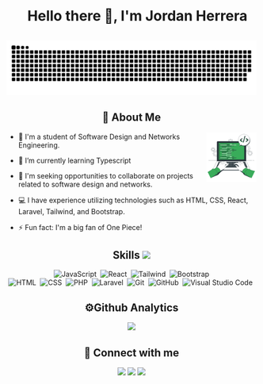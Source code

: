 
<!--
**jordanheve/jordanheve** is a ✨ _special_ ✨ repository because its `README.md` (this file) appears on your GitHub profile.

Here are some ideas to get you started:

- 🔭 I’m currently working on ...
- 🌱 I’m currently learning ...
- 👯 I’m looking to collaborate on ...
- 🤔 I’m looking for help with ...
- 💬 Ask me about ...
- 📫 How to reach me: ...
- 😄 Pronouns: ...
- ⚡ Fun fact: ...
-->

<div id="user-content-toc">
  <ul align="center">
    <summary><h1 style="display: inline-block">Hello there 👋, I'm Jordan Herrera</h1></summary>
  </ul>
</div>
<!--- snake -->
<div align="center">
  <img  src="grid-snake.svg"
       alt="snake" /></a>
</div>

<h2 align="center">👤 About Me</h2>
<div>
  
<img width="20%" align="right" alt="Github" src="./coding2.png" />

- 🔭 I'm a student of Software Design and Networks Engineering.
  
- 🌱 I’m currently learning Typescript

- 👀  I'm seeking opportunities to collaborate on projects related to software design and networks.
  
- 💻  I have experience utilizing technologies such as HTML, CSS, React, Laravel, Tailwind, and Bootstrap.

- ⚡ Fun fact: I'm a big fan of One Piece!

</div>

<h2 align="center"> Skills <img src = "https://media2.giphy.com/media/QssGEmpkyEOhBCb7e1/giphy.gif?cid=ecf05e47a0n3gi1bfqntqmob8g9aid1oyj2wr3ds3mg700bl&rid=giphy.gif" width = 32px> </h2>
<div align="center">
  
![JavaScript](https://img.shields.io/badge/-JavaScript-05122A?style=flat&logo=javascript)&nbsp;
![React](https://img.shields.io/badge/-React-05122A?style=flat&logo=react)&nbsp;
![Tailwind](https://img.shields.io/badge/-Tailwind-05122A?style=flat&logo=tailwindcss)&nbsp;
![Bootstrap](https://img.shields.io/badge/-Bootstrap-05122A?style=flat&logo=bootstrap&logoColor=563D7C)\
![HTML](https://img.shields.io/badge/-HTML-05122A?style=flat&logo=HTML5)&nbsp;
![CSS](https://img.shields.io/badge/-CSS-05122A?style=flat&logo=CSS3&logoColor=1572B6)&nbsp;
![PHP](https://img.shields.io/badge/-PHP-05122A?style=flat&logo=php)&nbsp;
![Laravel](https://img.shields.io/badge/-Laravel-05122A?style=flat&logo=Laravel)&nbsp;
![Git](https://img.shields.io/badge/-Git-05122A?style=flat&logo=git)&nbsp;
![GitHub](https://img.shields.io/badge/-GitHub-05122A?style=flat&logo=github)&nbsp;
![Visual Studio Code](https://img.shields.io/badge/-Visual%20Studio%20Code-05122A?style=flat&logo=visual-studio-code&logoColor=007ACC)&nbsp;
</div>

<h2 align="center" > ⚙️Github Analytics</h2>

<p align="center">
<a href="https://github.com/jordanheve">
  <img height="180em" src="https://github-readme-stats.vercel.app/api/top-langs?username=jordanheve&show_icons=true&locale=en&bg_color=0d1117&text_color=ffffff&layout=compact"/>
</a>
</p>

<h2 align="center">📧 Connect with me</h2>
<div align="center">
   <a href="mailto:jordan.herreveravera@gmail.com"  target="_blank" rel="noreferrer"> <img src="https://img.shields.io/badge/-Mail-05122A?style=flat&logo=gmail"/></a>
   <a href="https://jordanheve.github.io/portfolio/" target="_blank" rel="noreferrer"> <img src="https://img.shields.io/badge/-Portfolio-05122A?style=flat&logo=google-chrome"/></a>  
   <a href="https://www.linkedin.com/in/jordanherreravera/?locale=en_US"  target="_blank" rel="noreferrer"> <img src="https://img.shields.io/badge/-Linkedin-05122A?style=flat&logo=linkedin"/></a>
</div>
